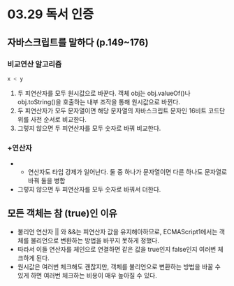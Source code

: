 # 03.29 독서 인증

## 자바스크립트를 말하다 (p.149~176)

### 비교연산 알고리즘
```javascript
x < y
```
1. 두 피연산자를 모두 원시값으로 바꾼다. 객체 obj는 obj.valueOf()나 obj.toString()을 호출하는 내부 조작을 통해 원시값으로 바뀐다.
2. 두 피연산자가 모두 문자열이면 해당 문자열의 자바스크립트 문자인 16비트 코드단위를 사전 순서로 비교한다.
3. 그렇지 않으면 두 피연산자를 모두 숫자로 바꿔 비교한다.


### +연산자
- + 연산자도 타입 강제가 일어난다. 둘 중 하나가 문자열이면 다른 하나도 문자열로 바꿔 둘을 병합
- 그렇지 않으면 두 피연산자를 모두 숫자로 바꿔서 더한다.


## 모든 객체는 참 (true)인 이유
- 불리언 연산자 || 와 &&는 피연산자 값을 유지해아하므로, ECMAScript1에서는 객체를 불리언으로 변환하는 방법을 바꾸지 못하게 정했다.
- 따라서 이들 연산자를 체인으로 연결하면 같은 값을 true인지 false인지 여러번 체크하게 된다.
- 원시값은 여러번 체크해도 괜찮지만, 객체를 불리언으로 변환하는 방법을 바꿀 수 있게 하면 여러번 체크하는 비용이 매우 높아질 수 있다.